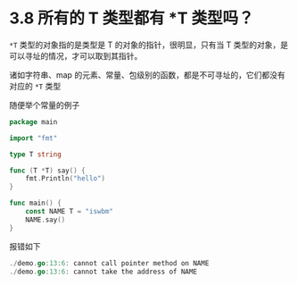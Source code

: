 # 3.8 所有的 T 类型都有 *T 类型吗？

`*T` 类型的对象指的是类型是 T 的对象的指针，很明显，只有当 T 类型的对象，是可以寻址的情况，才可以取到其指针。

诸如字符串、map 的元素、常量、包级别的函数，都是不可寻址的，它们都没有对应的 `*T` 类型

随便举个常量的例子

```go
package main

import "fmt"

type T string

func (T *T) say() {
	fmt.Println("hello")
}

func main() {
	const NAME T = "iswbm"
	NAME.say()
}
```

报错如下

```go
./demo.go:13:6: cannot call pointer method on NAME
./demo.go:13:6: cannot take the address of NAME
```

